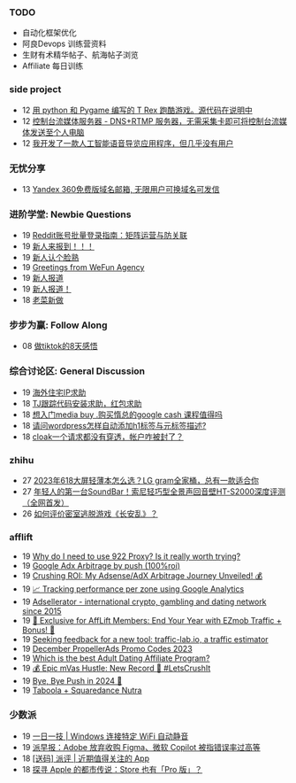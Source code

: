 ### TODO
-  自动化框架优化
-  阿良Devops 训练营资料
-  生财有术精华帖子、航海帖子浏览
-  Affiliate 每日训练

### side project
<!-- sideproject:START -->
-  12 [用 python 和 Pygame 编写的 T Rex 跑酷游戏。源代码在说明中](https://www.youtube.com/watch?v=pZySIXSelCA)
-  12 [控制台流媒体服务器 - DNS+RTMP 服务器，无需采集卡即可将控制台流媒体发送至个人电脑](https://github.com/Aioros/console-streaming-server)
-  12 [我开发了一款人工智能语音导览应用程序，但几乎没有用户](https://www.reddit.com/r/SideProject/comments/18gpp0e/ive_built_an_ai_audio_tour_app_but_have_almost_no/)<!-- sideproject:END -->


### 无忧分享
<!-- ruyo:START -->
-  13 [Yandex 360免费版域名邮箱, 无限用户可换域名可发信](https://51.ruyo.net/18565.html)<!-- ruyo:END -->

### 进阶学堂: Newbie Questions
<!-- advertcn1:START -->
-  19 [Reddit账号批量登录指南：矩阵运营与防关联](https://www.advertcn.com/thread-113362-1-1.html)
-  19 [新人来报到！！！](https://www.advertcn.com/thread-113360-1-1.html)
-  19 [新人认个脸熟](https://www.advertcn.com/thread-113357-1-1.html)
-  19 [Greetings from WeFun Agency](https://www.advertcn.com/thread-113356-1-1.html)
-  19 [新人报道](https://www.advertcn.com/thread-113355-1-1.html)
-  19 [新人报道！](https://www.advertcn.com/thread-113353-1-1.html)
-  18 [老菜新做](https://www.advertcn.com/thread-113347-1-1.html)<!-- advertcn1:END -->

### 步步为赢: Follow Along
<!-- advertcn2:START -->
-  08 [做tiktok的8天感悟](https://www.advertcn.com/thread-113232-1-1.html)<!-- advertcn2:END -->

### 综合讨论区: General Discussion
<!-- advertcn3:START -->
-  19 [海外住宅IP求助](https://www.advertcn.com/thread-113354-1-1.html)
-  18 [TJ跟踪代码安装求助，红包求助](https://www.advertcn.com/thread-113352-1-1.html)
-  18 [想入门media buy .购买惰总的google cash 课程值得吗](https://www.advertcn.com/thread-113350-1-1.html)
-  18 [请问wordpress怎样自动添加h1标签与元标签描述?](https://www.advertcn.com/thread-113346-1-1.html)
-  18 [cloak一个请求都没有穿透，帐户咋被封了？](https://www.advertcn.com/thread-113344-1-1.html)<!-- advertcn3:END -->


### zhihu
<!-- zhihu:START -->
-  27 [2023年618大屏轻薄本怎么选？LG gram全家桶，总有一款适合你](http://zhuanlan.zhihu.com/p/632641888?utm_campaign=rss&utm_medium=rss&utm_source=rss&utm_content=title)
-  27 [年轻人的第一台SoundBar！索尼轻巧型全景声回音壁HT-S2000深度评测（全网首发）](http://zhuanlan.zhihu.com/p/630990296?utm_campaign=rss&utm_medium=rss&utm_source=rss&utm_content=title)
-  26 [如何评价密室逃脱游戏《长安乱》？](http://www.zhihu.com/question/563950552/answer/3045961312?utm_campaign=rss&utm_medium=rss&utm_source=rss&utm_content=title)<!-- zhihu:END -->

### afflift
<!-- afflift:START -->
-  19 [Why do I need to use 922 Proxy? Is it really worth trying?](https://afflift.com/f/threads/why-do-i-need-to-use-922-proxy-is-it-really-worth-trying.12308/)
-  19 [Google Adx Arbitrage by push &lpar;100%roi&rpar;](https://afflift.com/f/threads/google-adx-arbitrage-by-push-100-roi.12165/)
-  19 [Crushing ROI: My Adsense/AdX Arbitrage Journey Unveiled! 💰](https://afflift.com/f/threads/crushing-roi-my-adsense-adx-arbitrage-journey-unveiled-%F0%9F%92%B0.12228/)
-  19 [📈 Tracking performance per zone using Google Analytics](https://afflift.com/f/threads/%F0%9F%93%88-tracking-performance-per-zone-using-google-analytics.12307/)
-  19 [Adsellerator - international crypto, gambling and dating network since 2015](https://afflift.com/f/threads/adsellerator-international-crypto-gambling-and-dating-network-since-2015.6683/)
-  19 [🎉 Exclusive for AffLift Members: End Your Year with EZmob Traffic + Bonus! 🚀](https://afflift.com/f/threads/%F0%9F%8E%89-exclusive-for-afflift-members-end-your-year-with-ezmob-traffic-bonus-%F0%9F%9A%80.12306/)
-  19 [Seeking feedback for a new tool: traffic-lab.io, a traffic estimator](https://afflift.com/f/threads/seeking-feedback-for-a-new-tool-traffic-lab-io-a-traffic-estimator.12301/)
-  19 [December PropellerAds Promo Codes 2023](https://afflift.com/f/threads/december-propellerads-promo-codes-2023.12195/)
-  19 [Which is the best Adult Dating Affiliate Program?](https://afflift.com/f/threads/which-is-the-best-adult-dating-affiliate-program.12141/)
-  19 [💰 Epic mVas Hustle: New Record 🚀 #LetsCrushIt](https://afflift.com/f/threads/%F0%9F%92%B0-epic-mvas-hustle-new-record-%F0%9F%9A%80-letscrushit.12305/)
-  19 [Bye, Bye Push in 2024 🫡](https://afflift.com/f/threads/bye-bye-push-in-2024-%F0%9F%AB%A1.12258/)
-  19 [Taboola + Squaredance Nutra](https://afflift.com/f/threads/taboola-squaredance-nutra.11822/)<!-- afflift:END -->

### 少数派
<!-- sspai:START -->
-  19 [一日一技 | Windows 连接特定 WiFi 自动静音](https://sspai.com/post/84576)
-  19 [派早报：Adobe 放弃收购 Figma、微软 Copilot 被指错误率过高等](https://sspai.com/post/85166)
-  18 [[送码] 派评 | 近期值得关注的 App](https://sspai.com/post/85158)
-  18 [探寻 Apple 的都市传说：Store 也有「Pro 版」？](https://sspai.com/post/84561)<!-- sspai:END -->
